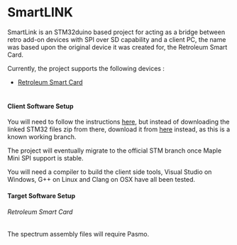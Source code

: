 # SmartLINK

SmartLink is an STM32duino based project for acting as a bridge between retro add-on devices with SPI over SD capability and a client PC, the name was based upon the original device it was created for, the Retroleum Smart Card.

Currently, the project supports the following devices :

- [Retroleum Smart Card](http://blog.retroleum.co.uk/smart-card-for-zx-spectrum/ "Retroleum Smart Card")
<br><br>

#### Client Software Setup

You will need to follow the instructions [here](https://github.com/rogerclarkmelbourne/Arduino_STM32/wiki/Installation "here"), but instead of downloading the linked STM32 files zip from there, download it from [here](https://github.com/HexTank/Arduino_STM32 "here") instead, as this is a known working branch.

The project will eventually migrate to the official STM branch once Maple Mini SPI support is stable.

You will need a compiler to build the client side tools, Visual Studio on Windows, G++ on Linux and Clang on OSX have all been tested.

#### Target Software Setup
###### Retroleum Smart Card
The spectrum assembly files will require Pasmo.




